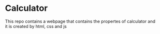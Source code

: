 # Calculator
This repo contains a webpage that contains the propertes of calculator and it is created by html, css and js
